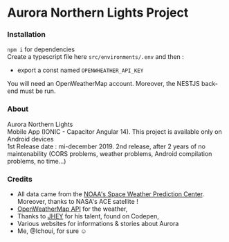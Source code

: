# Aurora Northern Lights Project

### Installation
`npm i` for dependencies
<br> Create a typescript file here `src/environments/.env` and then :
- export a const named `OPENWHEATHER_API_KEY`

You will need an OpenWeatherMap account.
Moreover, the NESTJS back-end must be run.


### About 
Aurora Northern Lights
<br>
Mobile App (IONIC - Capacitor Angular 14).
This project is available only on Android devices
<br>
1st Release date : mi-december 2019.
2nd release, after 2 years of no maintenability (CORS problems, weather problems, Android compilation problems, no time...)


### Credits 
- All data came from the [NOAA's Space Weather Prediction Center](https://www.swpc.noaa.gov/). Moreover, thanks to NASA's ACE satellite !
- [OpenWeatherMap API](https://openweathermap.org/api/one-call-api#data) for the weather, 
- Thanks to [JHEY](https://codepen.io/jh3y/pen/JKddVx) for his talent, found on Codepen,
- Various websites for informations & stories about Aurora
- Me, @Ichoui, for sure ☺
